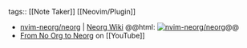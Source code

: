 tags:: [[Note Taker]] [[Neovim/Plugin]]

- [nvim-neorg/neorg](https://github.com/nvim-neorg/neorg) | [Neorg Wiki](https://github.com/nvim-neorg/neorg/wiki)
  @@html: <a href="https://github.com/nvim-neorg/neorg/"><img src="https://github-readme-stats-astronomer.vercel.app/api/pin/?username=nvim-neorg&repo=neorg&theme=tokyonight" alt="nvim-neorg/neorg"/></a>@@
- [From No Org to Neorg](https://www.youtube.com/playlist?list=PLx2ksyallYzVI8CN1JMXhEf62j2AijeDa) on [[YouTube]]